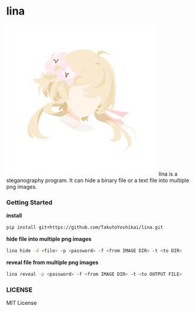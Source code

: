# lina
<img src="./lina.png" width="400" alt="designed by Futa Takahashi">
lina is a steganography program. It can hide a binary file or a text file into multiple png images.

### Getting Started
**install**
```bash
pip install git+https://github.com/TakutoYoshikai/lina.git
```

**hide file into multiple png images**
```bash
lina hide -d <file> -p <password> -f <from IMAGE DIR> -t <to DIR>
```

**reveal file from multiple png images**
```bash
lina reveal -p <password> -f <from IMAGE DIR> -t <to OUTPUT FILE>
```

### LICENSE
MIT License
